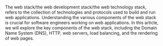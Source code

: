 The web stack/the web development stack/the web technology stack, refers to the collection of technologies and protocols used to build and run web applications.
Understanding the various components of the web stack is crucial for software engineers working on web applications.
In this article, we will explore the key components of the web stack, including the Domain Name System (DNS), HTTP, web servers, load balancing, and the rendering of web pages.
